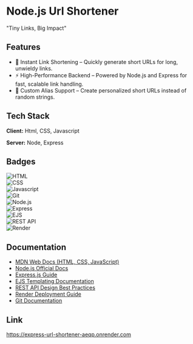 
# Node.js Url Shortener

"Tiny Links, Big Impact"


## Features

- 🔗 Instant Link Shortening – Quickly generate short URLs for long, unwieldy links.
- ⚡ High-Performance Backend – Powered by Node.js and Express for fast, scalable link handling.
- 🔐 Custom Alias Support – Create personalized short URLs instead of random strings.


## Tech Stack

**Client:** Html, CSS, Javascript

**Server:** Node, Express


## Badges

![HTML](https://img.shields.io/badge/HTML-5-blue)  
![CSS](https://img.shields.io/badge/CSS-3-blue)  
![Javascript](https://img.shields.io/badge/JavaScript-ES6-yellow)   
![Git](https://img.shields.io/badge/Git-Version--Control-red)  
![Node.js](https://img.shields.io/badge/Node.js-18.x-green)  
![Express](https://img.shields.io/badge/Express.js-Framework-black)  
![EJS](https://img.shields.io/badge/EJS-Templating-red)  
![REST API](https://img.shields.io/badge/REST%20API-JSON-orange)   
![Render](https://img.shields.io/badge/Deployed%20on-Render-blue)


## Documentation

- [MDN Web Docs (HTML, CSS, JavaScript)](https://developer.mozilla.org/en-US/)  
- [Node.js Official Docs](https://nodejs.org/en/docs)  
- [Express.js Guide](https://expressjs.com/en/starter/installing.html)  
- [EJS Templating Documentation](https://ejs.co/#docs)  
- [REST API Design Best Practices](https://restfulapi.net/)  
- [Render Deployment Guide](https://render.com/docs/deploy-node-express-app)  
- [Git Documentation](https://git-scm.com/doc)  

## Link

https://express-url-shortener-aeqp.onrender.com

